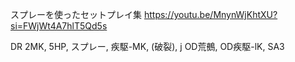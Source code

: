スプレーを使ったセットプレイ集
https://youtu.be/MnynWjKhtXU?si=FWjWt4A7hlT5Qd5s

DR 2MK, 5HP, スプレー, 疾駆-MK, (破裂), j OD荒鵺, OD疾駆-lK, SA3
